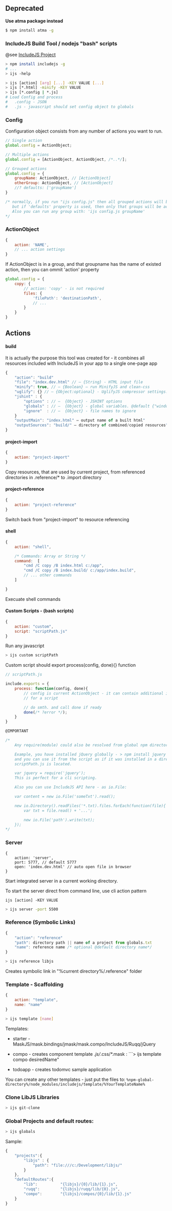 ## Deprecated

**Use atma package instead**

```bash
$ npm install atma -g
```

### IncludeJS Build Tool / nodejs "bash" scripts



@see [IncludeJS Project](http://libjs.it/#includeBuilder)


```bash
> npm install includejs -g
# ...
> ijs -help
```

```bash
> ijs [action] [arg] [...] -KEY VALUE [...]
> ijs [*.html] -minify -KEY VALUE
> ijs [*.config | *.js]
# Load Config and process
#   .config - JSON
#   .js - javascript should set config object to globals
```

### Config

Configuration object consists from any number of actions you want to run.
```javascript
// Single action
global.config = ActionObject;

// Multiple actions
global.config = [ActionObject, ActionObject, /*..*/];

// Grouped actions
global.config = {
    groupName: ActionObject, // [ActionObject]
    otherGroup: ActionObject, // [ActionObject]
    //? defaults: ['groupName']
}

/* normally, if you run "ijs config.js" then all grouped actions will be started,
   but if 'defaults' property is used, then only that groups will be activated.
   Also you can run any group with: 'ijs config.js groupName'
*/

```

### ActionObject
```javascript
{
    action: 'NAME',
    // ... action settings
}
```

If ActionObject is in a group, and that groupname has the name of existed action,
then you can ommit 'action' property
```javascript
global.config = {
    copy: {
        // action: 'copy' - is not required
		files: {
			'filePath': 'destinationPath',
            // ...
		}
    }
}
```

## Actions

#### build
It is actually the purpose this tool was created for - it combines all resources
included with IncludeJS in your app to a single one-page app

```javascript
{
    "action": "build"
    "file": "index.dev.html" // — {String} - HTML input file
    "minify": true, // — {Boolean} — run MinifyJS and clean-css
    "uglify": {} // — {Object:optional} - UglifyJS compressor settings. @default {global_defs: {DEBUG: false}}
    "jshint" : {
        "options" : // —  {Object} - JSHINT options
        "globals" : // —  {Object} - global variables. @default {"window": false, "document": false}
        "ignore"  : // —  {Object} - file names to ignore
    }
    "outputMain": "index.html" — output name of a built html"
    "outputSources": "build/" — directory of combined/copied resources"
}
```

#### project-import
```javascript
{
    action: "project-import"
}
```
Copy resources, that are used by current project, from referenced directories in .reference/* to .import directory

#### project-reference
```javascript
{
    action: "project-reference"
}
```
Switch back from "project-import" to resource referencing

#### shell
```javascript
{
    action: "shell",

    /* Commands: Array or String */
    command:  [
        "cmd /C copy /B index.html c:/app",
        "cmd /C copy /B index.build/ c:/app/index.build",
        // ... other commands
    ]

}
```
Execuate shell commands

#### Custom Scripts - (bash scripts)
```javascript
{
    action: "custom",
    script: "scriptPath.js"
}
```
Run any javascript

```bash
> ijs custom scriptPath
```

Custom script should export process(config, done){} function
````javascript
// scriptPath.js

include.exports = {
    process: function(config, done){
        // config is current ActionObject - it can contain additional information
        // for a script

        // do smth. and call done if ready
        done(/* ?error */);
    }
}

@IMPORTANT

/*
    Any require(module) could also be resolved from global npm directory

    Example, you have installed jQuery globally - > npm install jquery -g
    and you can use it from the script as if it was installed in a directory, where
    scriptPath.js is located.

    var jquery = require('jquery');
    This is perfect for a cli scripting.

    Also you can use IncludeJS API here - as io.File:

    var content = new io.File('someTxt').read();

    new io.Directory().readFiles('*.txt).files.forEach(function(file){
        var txt = file.read() + '...';

        new io.File('path').write(txt);
    });
*/

````

### Server
```javascrit
{
    action: 'server',
    port: 5777, // default 5777
    open: 'index.dev.html' // auto open file in browser
}
```

Start integrated server in a current working directory.

To start the server direct from command line, use cli action pattern

```ijs [action] -KEY VALUE```
```bash
> ijs server -port 5500
```

### Reference (Symbolic Links)

```javascript
{
    "action": "reference"
    "path": directory path || name of a project from globals.txt
    "name": reference name /* optional @default directory name*/
}
```

```bash
> ijs reference libjs
```

Creates symbolic link in "%current directory%/.reference" folder


### Template - Scaffolding
```javascript
{
    action: "template",
    name: "name"
}
```
```bash
> ijs template [name]
```

Templates:

- starter - MaskJS/mask.bindings/jmask/mask.compo/IncludeJS/Ruqq/jQuery
- compo - creates component template *.js/*.css/*.mask : ```> ijs template compo desiredName"

- todoapp - creates todomvc sample application

You can create any other templates - just put the files to:
```%npm-global-directory%/node_modules/includejs/template/%YourTemplateName%```

### Clone LibJS Libraries

```bash
> ijs git-clone
```

### Global Projects and default routes:

```bash
> ijs globals
```

Sample:
```javascript
{
	"projects":{
		"libjs" : {
			"path": "file:///c:/Development/libjs/"
		}
	},
	"defaultRoutes":{
		"lib": 			"{libjs}/{0}/lib/{1}.js",
        "ruqq": 		"{libjs}/ruqq/lib/{0}.js",
		"compo": 		"{libjs}/compos/{0}/lib/{1}.js"
	}
}
```
